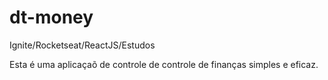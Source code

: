 # dt-money 

Ignite/Rocketseat/ReactJS/Estudos

Esta é uma aplicaçaõ de controle de controle de finanças simples e eficaz.

